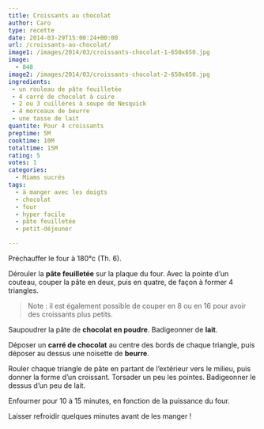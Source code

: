 ```yaml
---
title: Croissants au chocolat
author: Caro
type: recette
date: 2014-03-29T15:00:24+00:00
url: /croissants-au-chocolat/
image1: /images/2014/03/croissants-chocolat-1-650x650.jpg
image:
  - 848
image2: /images/2014/03/croissants-chocolat-2-650x650.jpg
ingredients:
 - un rouleau de pâte feuilletée
 - 4 carré de chocolat à cuire
 - 2 ou 3 cuillères à soupe de Nesquick
 - 4 morceaux de beurre
 - une tasse de lait
quantite: Pour 4 croissants
preptime: 5M
cooktime: 10M
totaltime: 15M
rating: 5
votes: 1
categories:
  - Miams sucrés
tags:
  - à manger avec les doigts
  - chocolat
  - four
  - hyper facile
  - pâte feuilletée
  - petit-déjeuner

---
```

Préchauffer le four à 180°c (Th. 6).

Dérouler la **pâte feuilletée** sur la plaque du four. Avec la pointe d&rsquo;un couteau, couper la pâte en deux, puis en quatre, de façon à former 4 triangles.

> Note : il est également possible de couper en 8 ou en 16 pour avoir des croissants plus petits.

Saupoudrer la pâte de **chocolat en poudre**. Badigeonner de **lait**.

Déposer un **carré de chocolat** au centre des bords de chaque triangle, puis déposer au dessus une noisette de **beurre**.

Rouler chaque triangle de pâte en partant de l&rsquo;extérieur vers le milieu, puis donner la forme d&rsquo;un croissant. Torsader un peu les pointes. Badigeonner le dessus d&rsquo;un peu de lait.

Enfourner pour 10 à 15 minutes, en fonction de la puissance du four.

Laisser refroidir quelques minutes avant de les manger !
